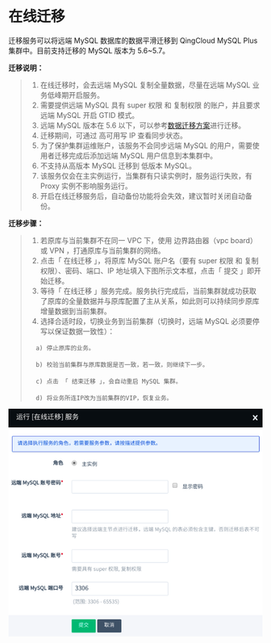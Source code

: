 ---
---

# 在线迁移

迁移服务可以将远端 MySQL 数据库的数据平滑迁移到 QingCloud MySQL Plus 集群中。目前支持迁移的 MySQL 版本为 5.6~5.7。

**迁移说明：**

> 1. 在线迁移时，会去远端 MySQL 复制全量数据，尽量在远端 MySQL 业务低峰期开启服务。
> 2. 需要提供远端 MySQL 具有 super 权限 和 复制权限 的账户，并且要求远端 MySQL 开启 GTID 模式。
> 3. 远端 MySQL 版本在 5.6 以下，可以参考[数据迁移方案](#数据迁移)进行迁移。
> 4. 迁移期间，可通过 高可用写 IP 查看同步状态。
> 5. 为了保护集群运维账户，该服务不会同步远端 MySQL 的用户，需要使用者迁移完成后添加远端 MySQL 用户信息到本集群中。
> 6. 不支持从高版本 MySQL 迁移到 低版本 MySQL。
> 7. 该服务仅会在主实例运行，当集群有只读实例时，服务运行失败，有 Proxy 实例不影响服务运行。
> 8. 开启在线迁移服务后，自动备份功能将会失效，建议暂时关闭自动备份。

**迁移步骤：**

> 1. 若原库与当前集群不在同一 VPC 下，使用 边界路由器（vpc board） 或 VPN ，打通原库与当前集群的网络。
> 2. 点击「 在线迁移 」，将原库 MySQL 账户名（要有 super 权限 和 复制权限）、密码、端口、IP 地址填入下图所示文本框，点击「 提交 」即开始迁移。
> 3. 等待「 在线迁移 」服务完成。服务执行完成后，当前集群就成功获取了原库的全量数据并与原库配置了主从关系，如此则可以持续同步原库增量数据到当前集群。
> 4. 选择合适时段，切换业务到当前集群（切换时，远端 MySQL 必须要停写以保证数据一致性）：
>
> ```
>   a) 停止原库的业务。
>
>   b) 校验当前集群与原库数据是否一致，若一致，则继续下一步。
>
>   c) 点击 「 结束迁移 」，会自动重启 MySQL 集群。
>
>   d) 将业务所连IP改为当前集群的VIP，恢复业务。
>
> ```


![在线迁移](../_images/migrate_data.png)